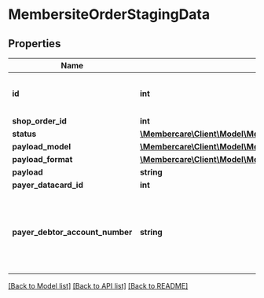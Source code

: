 # MembersiteOrderStagingData

## Properties
Name | Type | Description | Notes
------------ | ------------- | ------------- | -------------
**id** | **int** | Primary key, should only be null object used as POST model | [optional] 
**shop_order_id** | **int** |  | [optional] 
**status** | [**\Membercare\Client\Model\MembersiteOrderStagingDataStatus**](MembersiteOrderStagingDataStatus.md) |  | [optional] 
**payload_model** | [**\Membercare\Client\Model\MembersiteOrderStagingDataPayloadModel**](MembersiteOrderStagingDataPayloadModel.md) |  | [optional] 
**payload_format** | [**\Membercare\Client\Model\MembersiteOrderStagingDataPayloadFormat**](MembersiteOrderStagingDataPayloadFormat.md) |  | [optional] 
**payload** | **string** |  | [optional] 
**payer_datacard_id** | **int** |  | [optional] 
**payer_debtor_account_number** | **string** | Only exists as temporary storage in order to set this object&#x27;s PayerDatacardId if needed somewhere | [optional] 

[[Back to Model list]](../../README.md#documentation-for-models) [[Back to API list]](../../README.md#documentation-for-api-endpoints) [[Back to README]](../../README.md)

